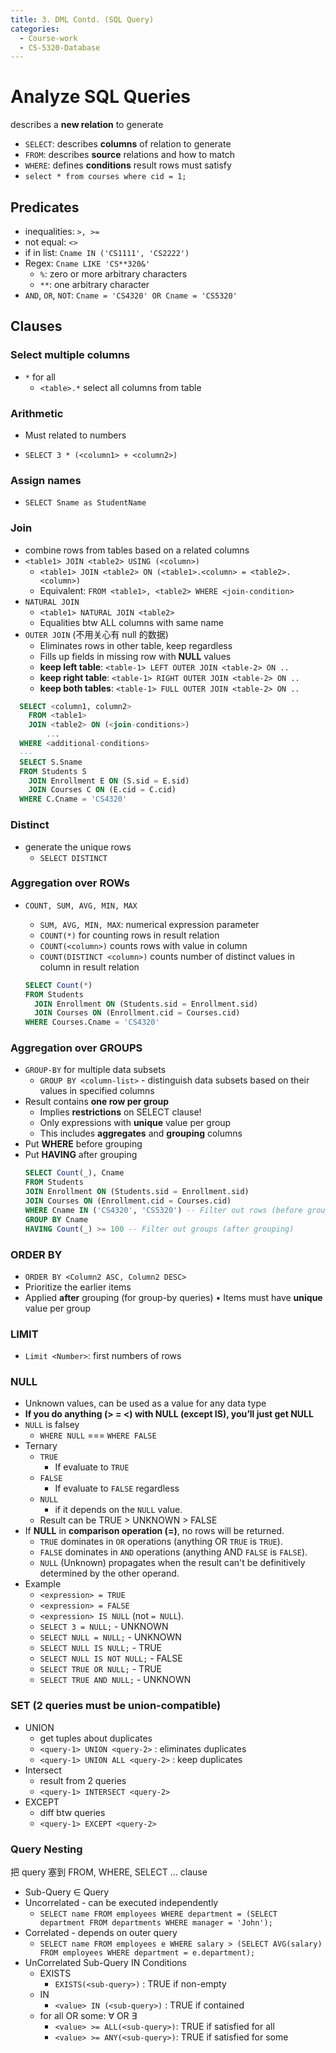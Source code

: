 ```yaml
---
title: 3. DML Contd. (SQL Query)
categories:
  - Course-work
  - CS-5320-Database
---
```


# Analyze SQL Queries

describes a **new relation** to generate

- `SELECT`: describes **columns** of relation to generate
- `FROM`: describes **source** relations and how to match
- `WHERE`: defines **conditions** result rows must satisfy
- `select * from courses where cid = 1;`

## Predicates

- inequalities: `>, >=`
- not equal: `<>`
- if in list: `Cname IN ('CS1111', 'CS2222')`
- Regex: `Cname LIKE 'CS**320&'`
  - `%`: zero or more arbitrary characters
  - `**`: one arbitrary character
- `AND`, `OR`, `NOT`: `Cname = 'CS4320' OR Cname = 'CS5320'`

## Clauses

### Select multiple columns

- `*` for all
  - `<table>.*` select all columns from table

### Arithmetic

- Must related to numbers

- `SELECT 3 * (<column1> + <column2>)`

### Assign names

- `SELECT Sname as StudentName`

### Join

- combine rows from tables based on a related columns
- `<table1> JOIN <table2> USING (<column>)`
  - `<table1> JOIN <table2> ON (<table1>.<column> = <table2>.<column>)`
  - Equivalent: `FROM <table1>, <table2> WHERE <join-condition>`
- `NATURAL JOIN`
  - `<table1> NATURAL JOIN <table2>`
  - Equalities btw ALL columns with same name
- `OUTER JOIN` (不用关心有 null 的数据)
  - Eliminates rows in other table, keep regardless
  - Fills up fields in missing row with **NULL** values
  - **keep left table**: `<table-1> LEFT OUTER JOIN <table-2> ON ..`
  - **keep right table**: `<table-1> RIGHT OUTER JOIN <table-2> ON ..`
  - **keep both tables**: `<table-1> FULL OUTER JOIN <table-2> ON ..`

```SQL
  SELECT <column1, column2>
  	FROM <table1>
  	JOIN <table2> ON (<join-conditions>)
  		...
  WHERE <additional-conditions>
  ---
  SELECT S.Sname
  FROM Students S
  	JOIN Enrollment E ON (S.sid = E.sid)
  	JOIN Courses C ON (E.cid = C.cid)
  WHERE C.Cname = 'CS4320'
```

### Distinct

- generate the unique rows
  - `SELECT DISTINCT`

### Aggregation over ROWs

- `COUNT, SUM, AVG, MIN, MAX`

  - `SUM, AVG, MIN, MAX`: numerical expression parameter
  - `COUNT(*)` for counting rows in result relation
  - `COUNT(<column>)` counts rows with value in column
  - `COUNT(DISTINCT <column>)` counts number of distinct values in column in result relation

  ```sql
  SELECT Count(*)
  FROM Students
  	JOIN Enrollment ON (Students.sid = Enrollment.sid)
  	JOIN Courses ON (Enrollment.cid = Courses.cid)
  WHERE Courses.Cname = 'CS4320'
  ```

### Aggregation over GROUPS

- `GROUP-BY` for multiple data subsets
  - `GROUP BY <column-list>` - distinguish data subsets based on their values in specified columns
- Result contains **one row per group**
  - Implies **restrictions** on SELECT clause!
  - Only expressions with **unique** value per group
  - This includes **aggregates** and **grouping** columns
- Put **WHERE** before grouping
- Put **HAVING** after grouping
  ```SQL
  SELECT Count(_), Cname
  FROM Students
  JOIN Enrollment ON (Students.sid = Enrollment.sid)
  JOIN Courses ON (Enrollment.cid = Courses.cid)
  WHERE Cname IN ('CS4320', 'CS5320') -- Filter out rows (before grouping)
  GROUP BY Cname
  HAVING Count(_) >= 100 -- Filter out groups (after grouping)
  ```

### ORDER BY

- `ORDER BY <Column2 ASC, Column2 DESC>`
- Prioritize the earlier items
- Applied **after** grouping (for group-by queries)
  • Items must have **unique** value per group

### LIMIT

- `Limit <Number>`: first numbers of rows

### NULL

- Unknown values, can be used as a value for any data type
- **If you do anything (> = <) with NULL (except IS), you’ll just get NULL**
- `NULL` is falsey
  - `WHERE NULL` === `WHERE FALSE`
- Ternary
  - `TRUE`
    - If evaluate to `TRUE`
  - `FALSE`
    - If evaluate to `FALSE` regardless
  - `NULL`
    - if it depends on the `NULL` value.
  - Result can be TRUE > UNKNOWN > FALSE
- If **NULL** in **comparison operation (=)**, no rows will be returned.
  - `TRUE` dominates in `OR` operations (anything OR `TRUE` is `TRUE`).
  - `FALSE` dominates in `AND` operations (anything AND `FALSE` is `FALSE`).
  - `NULL` (Unknown) propagates when the result can't be definitively determined by the other operand.
- Example
  - `<expression> = TRUE`
  - `<expression> = FALSE`
  - `<expression> IS NULL` (not `= NULL`).
  - `SELECT 3 = NULL;` - UNKNOWN
  - `SELECT NULL = NULL;` - UNKNOWN
  - `SELECT NULL IS NULL;` - TRUE
  - `SELECT NULL IS NOT NULL;` - FALSE
  - `SELECT TRUE OR NULL;` - TRUE
  - `SELECT TRUE AND NULL;` - UNKNOWN

### SET (2 queries must be union-compatible)

- UNION
  - get tuples about duplicates
  - `<query-1> UNION <query-2>` : eliminates duplicates
  - `<query-1> UNION ALL <query-2>` : keep duplicates
- Intersect
  - result from 2 queries
  - `<query-1> INTERSECT <query-2>`
- EXCEPT
  - diff btw queries
  - `<query-1> EXCEPT <query-2>`

### Query Nesting

把 query 塞到 FROM, WHERE, SELECT ... clause

- Sub-Query $\in$ Query
- Uncorrelated - can be executed independently
  - `SELECT name FROM employees WHERE department = (SELECT department FROM departments WHERE manager = 'John');`
- Correlated - depends on outer query
  - `SELECT name FROM employees e WHERE salary > (SELECT AVG(salary) FROM employees WHERE department = e.department);`
- UnCorrelated Sub-Query IN Conditions
  - EXISTS
    - `EXISTS(<sub-query>)` : TRUE if non-empty
  - IN
    - `<value> IN (<sub-query>)` : TRUE if contained
  - for all OR some: $\forall$ OR $\exists$
    - `<value> >= ALL(<sub-query>)`: TRUE if satisfied for all
    - `<value> >= ANY(<sub-query>)`: TRUE if satisfied for some
